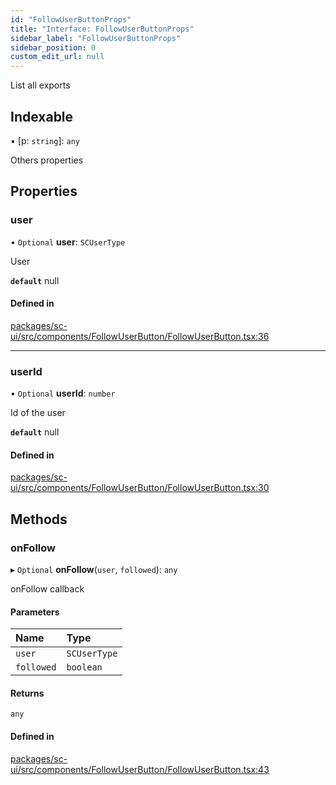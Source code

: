 ```yaml
---
id: "FollowUserButtonProps"
title: "Interface: FollowUserButtonProps"
sidebar_label: "FollowUserButtonProps"
sidebar_position: 0
custom_edit_url: null
---
```


List all exports

## Indexable

▪ [p: `string`]: `any`

Others properties

## Properties

### user

• `Optional` **user**: `SCUserType`

User

**`default`** null

#### Defined in

[packages/sc-ui/src/components/FollowUserButton/FollowUserButton.tsx:36](https://github.com/selfcommunity/community-ui/blob/8bbb33c/packages/sc-ui/src/components/FollowUserButton/FollowUserButton.tsx#L36)

___

### userId

• `Optional` **userId**: `number`

Id of the user

**`default`** null

#### Defined in

[packages/sc-ui/src/components/FollowUserButton/FollowUserButton.tsx:30](https://github.com/selfcommunity/community-ui/blob/8bbb33c/packages/sc-ui/src/components/FollowUserButton/FollowUserButton.tsx#L30)

## Methods

### onFollow

▸ `Optional` **onFollow**(`user`, `followed`): `any`

onFollow callback

#### Parameters

| Name | Type |
| :------ | :------ |
| `user` | `SCUserType` |
| `followed` | `boolean` |

#### Returns

`any`

#### Defined in

[packages/sc-ui/src/components/FollowUserButton/FollowUserButton.tsx:43](https://github.com/selfcommunity/community-ui/blob/8bbb33c/packages/sc-ui/src/components/FollowUserButton/FollowUserButton.tsx#L43)
